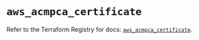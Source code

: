 # `aws_acmpca_certificate`

Refer to the Terraform Registry for docs: [`aws_acmpca_certificate`](https://registry.terraform.io/providers/hashicorp/aws/3.76.1/docs/resources/acmpca_certificate).

